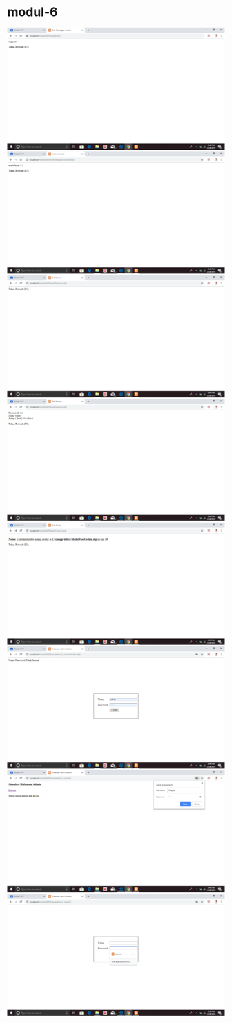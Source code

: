 # modul-6
![alt text](https://github.com/Risqyta/modul-6/blob/master/Screenshot%20(266).png)
![alt text](https://github.com/Risqyta/modul-6/blob/master/Screenshot%20(268).png)
![alt text](https://github.com/Risqyta/modul-6/blob/master/Screenshot%20(269).png)
![alt text](https://github.com/Risqyta/modul-6/blob/master/Screenshot%20(270).png)
![alt text](https://github.com/Risqyta/modul-6/blob/master/Screenshot%20(271).png)
![alt text](https://github.com/Risqyta/modul-6/blob/master/Screenshot%20(272).png)
![alt text](https://github.com/Risqyta/modul-6/blob/master/Screenshot%20(273).png)
![alt text](https://github.com/Risqyta/modul-6/blob/master/Screenshot%20(274).png)
